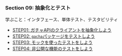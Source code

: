 ### Section 09: 抽象化とテスト

学ぶこと：インタフェース、単体テスト、テスタビリティ

* [STEP01: ガチャAPIのクライアントを抽象化しよう](./step01)
* [STEP02: `gacha`パッケージをテストしよう](./step02)
* [STEP03: モックを使ったテストをしよう](./step03)
* [STEP04: 非公開な機能のテストをしよう](./step04)


